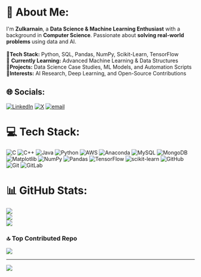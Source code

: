 # 💫 About Me:
I'm **Zulkarnain**, a **Data Science & Machine Learning Enthusiast** with a background in **Computer Science**. Passionate about **solving real-world problems** using data and AI.  <br><br>🔹**Tech Stack:** Python, SQL, Pandas, NumPy, Scikit-Learn, TensorFlow<br>🔹 **Currently Learning:** Advanced Machine Learning & Data Structures  <br>🔹**Projects:** Data Science Case Studies, ML Models, and Automation Scripts<br> 🔹**Interests:** AI Research, Deep Learning, and Open-Source Contributions<br>


## 🌐 Socials:
[![LinkedIn](https://img.shields.io/badge/LinkedIn-%230077B5.svg?logo=linkedin&logoColor=white)](https://linkedin.com/in/http://www.linkedin.com/in/zulkarnain-08981a29a) [![X](https://img.shields.io/badge/X-black.svg?logo=X&logoColor=white)](https://x.com/https://twitter.com/_xulkarnain_) [![email](https://img.shields.io/badge/Email-D14836?logo=gmail&logoColor=white)](mailto:darzulkarnain@gmail.com) 

# 💻 Tech Stack:
![C](https://img.shields.io/badge/c-%2300599C.svg?style=for-the-badge&logo=c&logoColor=white) ![C++](https://img.shields.io/badge/c++-%2300599C.svg?style=for-the-badge&logo=c%2B%2B&logoColor=white) ![Java](https://img.shields.io/badge/java-%23ED8B00.svg?style=for-the-badge&logo=openjdk&logoColor=white) ![Python](https://img.shields.io/badge/python-3670A0?style=for-the-badge&logo=python&logoColor=ffdd54) ![AWS](https://img.shields.io/badge/AWS-%23FF9900.svg?style=for-the-badge&logo=amazon-aws&logoColor=white) ![Anaconda](https://img.shields.io/badge/Anaconda-%2344A833.svg?style=for-the-badge&logo=anaconda&logoColor=white) ![MySQL](https://img.shields.io/badge/mysql-4479A1.svg?style=for-the-badge&logo=mysql&logoColor=white) ![MongoDB](https://img.shields.io/badge/MongoDB-%234ea94b.svg?style=for-the-badge&logo=mongodb&logoColor=white) ![Matplotlib](https://img.shields.io/badge/Matplotlib-%23ffffff.svg?style=for-the-badge&logo=Matplotlib&logoColor=black) ![NumPy](https://img.shields.io/badge/numpy-%23013243.svg?style=for-the-badge&logo=numpy&logoColor=white) ![Pandas](https://img.shields.io/badge/pandas-%23150458.svg?style=for-the-badge&logo=pandas&logoColor=white) ![TensorFlow](https://img.shields.io/badge/TensorFlow-%23FF6F00.svg?style=for-the-badge&logo=TensorFlow&logoColor=white) ![scikit-learn](https://img.shields.io/badge/scikit--learn-%23F7931E.svg?style=for-the-badge&logo=scikit-learn&logoColor=white) ![GitHub](https://img.shields.io/badge/github-%23121011.svg?style=for-the-badge&logo=github&logoColor=white) ![Git](https://img.shields.io/badge/git-%23F05033.svg?style=for-the-badge&logo=git&logoColor=white) ![GitLab](https://img.shields.io/badge/gitlab-%23181717.svg?style=for-the-badge&logo=gitlab&logoColor=white)
# 📊 GitHub Stats:
![](https://github-readme-stats.vercel.app/api?username=Xulkarnain&theme=dark&hide_border=false&include_all_commits=false&count_private=false)<br/>
![](https://nirzak-streak-stats.vercel.app/?user=Xulkarnain&theme=dark&hide_border=false)<br/>
![](https://github-readme-stats.vercel.app/api/top-langs/?username=Xulkarnain&theme=dark&hide_border=false&include_all_commits=false&count_private=false&layout=compact)

### 🔝 Top Contributed Repo
![](https://github-contributor-stats.vercel.app/api?username=Xulkarnain&limit=5&theme=dark&combine_all_yearly_contributions=true)

---
[![](https://visitcount.itsvg.in/api?id=Xulkarnain&icon=0&color=0)](https://visitcount.itsvg.in)

<!-- Proudly created with GPRM ( https://gprm.itsvg.in ) -->
